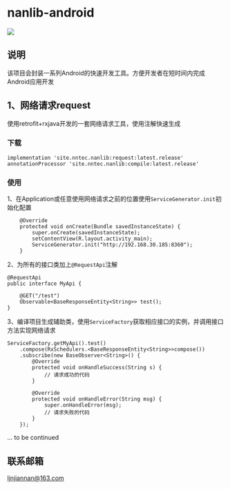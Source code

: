 # nanlib-android

[![](https://jitpack.io/v/site.nntec/nanlib.svg)](https://jitpack.io/#site.nntec/nanlib)

## 说明
该项目会封装一系列Android的快速开发工具。方便开发者在短时间内完成Android应用开发

## 1、网络请求request
使用retrofit+rxjava开发的一套网络请求工具，使用注解快速生成

### 下载
```
implementation 'site.nntec.nanlib:request:latest.release'
annotationProcessor 'site.nntec.nanlib:compile:latest.release'
```

### 使用

1、在Application或任意使用网络请求之前的位置使用`ServiceGenerator.init`初始化配置
```
    @Override
    protected void onCreate(Bundle savedInstanceState) {
        super.onCreate(savedInstanceState);
        setContentView(R.layout.activity_main);
        ServiceGenerator.init("http://192.168.30.185:8360");
    }
```

2、为所有的接口类加上`@RequestApi`注解

```
@RequestApi
public interface MyApi {

    @GET("/test")
    Observable<BaseResponseEntity<String>> test();
}

```

3、编译项目生成辅助类，使用`ServiceFactory`获取相应接口的实例，并调用接口方法实现网络请求

```
ServiceFactory.getMyApi().test()
    .compose(RxSchedulers.<BaseResponseEntity<String>>compose())
    .subscribe(new BaseObserver<String>() {
        @Override
        protected void onHandleSuccess(String s) {
            // 请求成功的代码
        }

        @Override
        protected void onHandleError(String msg) {
            super.onHandleError(msg);
            // 请求失败的代码
        }
    });
```

... to be continued

## 联系邮箱
ljnjiannan@163.com

